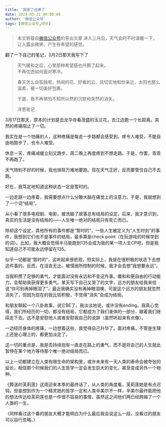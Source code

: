 ```yaml
---
title: '我疼了也佛了'
date: 2024-03-21 00:00:00
author: '微信公众号'
tags: [微信公众号,同步]
---
```


> 本文转载自[微信公众号](https://mp.weixin.qq.com/)的导出文章
进入三月后，天气会时不时温暖一下，让人露出微笑、产生有希望的感觉。

翻了一下自己的笔记，3月2日那天我写下了

> 天气暖和之后，心里那种希望感也升腾了起来。  
> 不再忧虑如何面对寒冷。 
>
> 春天怎么会孤独呢，热闹的花、好看的云、风切实地和你亲近，太阳也那么温柔，被一切美好包裹。 
>
> 于是，我不再惧怕不知所以然的沉默和突然的消失。
>
> 洋葱笔记

3月17日那天，原本的计划是去龙华寺看茂盛的玉兰花，去江边跑一个长距离。突然的疼痛阻止了一切。

我实在是一个怕痛的人，这种疼痛是每走一步路都会感受到。疼令人难受，不能自由地跑步了，也令人难受。

休息一天，疼痛减缓立刻又跑步，周二晚上再度疼到不想走路。于是，作罢，乖乖不再跑了。

天气特别不好的时候，我也排除万难地要跑。现在天气正好，反而要管住自己不去跑。

好在，我笃定地知道这种状态一定是暂时的。

一边走路一边疼着，我需要想点什么分散大脑在痛觉上的注意力。于是，我就想到了一个词“结局”。

从小看了很多电视剧、电影，被洗脑了故事总有结局的设定。后来，我才意识到，真实的生活是没有结局的——人生唯一绝对的结局只有死亡而已。

除却这个设定，其他所有的事件都是“暂时的”，一些人生被定义为“人生时刻”的事件，我想到它们也不是事件的结局，最多算是check point（在玩游戏的时候学到的词）。比如，我大概会觉得半马能跑到135会成为我的某一项人生CP吧，但是我知道自己不可能永远停留在135。

似乎一切都是“暂时的”，这听起来很悲观，但实际上，我是在很积极的状态下去想这件事的。反而，在沮丧无比、被懦弱所控制的时候，我才会去想“我想要永远”。

当我积攒了足够的勇气，才能面对没有永远和不变这件事。暖和和更自由的行动能力，会帮助我获得更多勇气。某天写下自己又哭了的文字，远方的朋友给我来信说“你可别再掉眼泪了”，最近我确实没有再掉眼泪噢，可是这个远方的朋友就忽然消失了，但因为现在的我比较积极，不觉得“消失”会成为结局。

和朋友聊起一个八卦故事，说它BE了。我淡淡地说，或许没有ending。我真心觉得，我们所经历的一切，都没有结局，它都成为了我们身体的一部分，跟着我们继续走下去。这不是安慰他人或者安慰我自己的说辞（虽然听起来有点像）。

一边经历身体的疼痛，一边想着这些，我觉得自己升华了。面对疼痛，不管是生理上还是心理上的，都更加淡定了。

这一切的重点是，我是否持续抱有一直走在路上的勇气，而不是将自己的人生就此暂停在某个地方等待那个唯一绝对结局而已。

以上一切都建立在人类有限生命的架构里，或许未来有一天人类的寿命会被夸张的延长，相信那个时候我们的人生哲学一定会发生巨大的变化，甚至变成另外一个物种。

《葬送的芙莉莲》这周迎来本季的最终话了，从人类的角度看，芙莉莲她是有点迟钝，但是想到作为一个精灵她的哲学一定和人类辛美尔不一样，辛美尔最终能把他的想法传达给芙莉莲也是一件很不容易的事情，虽然这之间他们两已经跨越了一个人类的一生。

（同样看过这个番的朋友大概才能明白为什么最后我会说这么一段，没看过的朋友可以自行忽略。）